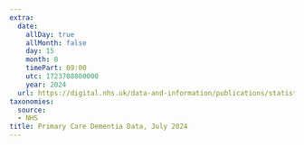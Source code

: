 ```yaml
---
extra:
  date:
    allDay: true
    allMonth: false
    day: 15
    month: 8
    timePart: 09:00
    utc: 1723708800000
    year: 2024
  url: https://digital.nhs.uk/data-and-information/publications/statistical/primary-care-dementia-data/july-2024
taxonomies:
  source:
  - NHS
title: Primary Care Dementia Data, July 2024
---
```

